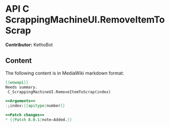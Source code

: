 # API C ScrappingMachineUI.RemoveItemToScrap

**Contributor:** KethoBot

## Content

The following content is in MediaWiki markdown format:

```mediawiki
{{wowapi}}
Needs summary.
 C_ScrappingMachineUI.RemoveItemToScrap(index)

==Arguments==
:;index:{{apitype|number}}

==Patch changes==
* {{Patch 8.0.1|note=Added.}}
```